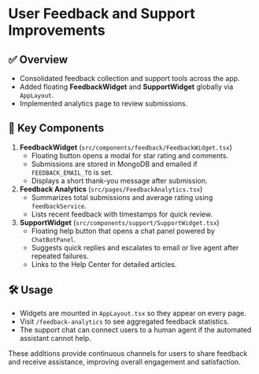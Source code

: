# User Feedback and Support Improvements

## ✅ Overview

- Consolidated feedback collection and support tools across the app.
- Added floating **FeedbackWidget** and **SupportWidget** globally via `AppLayout`.
- Implemented analytics page to review submissions.

## 🚀 Key Components

1. **FeedbackWidget** (`src/components/feedback/FeedbackWidget.tsx`)
   - Floating button opens a modal for star rating and comments.
   - Submissions are stored in MongoDB and emailed if `FEEDBACK_EMAIL_TO` is set.
   - Displays a short thank-you message after submission.
2. **Feedback Analytics** (`src/pages/FeedbackAnalytics.tsx`)
   - Summarizes total submissions and average rating using `feedbackService`.
   - Lists recent feedback with timestamps for quick review.
3. **SupportWidget** (`src/components/support/SupportWidget.tsx`)
   - Floating help button that opens a chat panel powered by `ChatBotPanel`.
   - Suggests quick replies and escalates to email or live agent after repeated failures.
   - Links to the Help Center for detailed articles.

## 🛠 Usage

- Widgets are mounted in `AppLayout.tsx` so they appear on every page.
- Visit `/feedback-analytics` to see aggregated feedback statistics.
- The support chat can connect users to a human agent if the automated assistant cannot help.

These additions provide continuous channels for users to share feedback and receive assistance, improving overall engagement and satisfaction.
